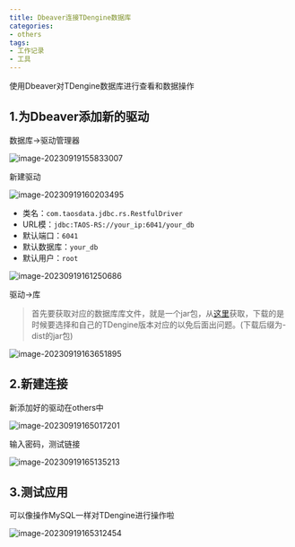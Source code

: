```yaml
---
title: Dbeaver连接TDengine数据库
categories:
- others
tags:
- 工作记录
- 工具
---
```


使用Dbeaver对TDengine数据库进行查看和数据操作

<!-- more -->

## 1.为Dbeaver添加新的驱动

数据库->驱动管理器

![image-20230919155833007](https://cdn.jsdelivr.net/gh/lbwdada/Mybolg_img/2023-09-19/Dbeaver%E8%BF%9E%E6%8E%A5TDengine%E6%95%B0%E6%8D%AE%E5%BA%93/0.png)

新建驱动

![image-20230919160203495](https://cdn.jsdelivr.net/gh/lbwdada/Mybolg_img/2023-09-19/Dbeaver%E8%BF%9E%E6%8E%A5TDengine%E6%95%B0%E6%8D%AE%E5%BA%93/1.png)

- 类名：`com.taosdata.jdbc.rs.RestfulDriver`
- URL模：`jdbc:TAOS-RS://your_ip:6041/your_db`
- 默认端口：`6041`
- 默认数据库：`your_db`
- 默认用户：`root`

![image-20230919161250686](https://cdn.jsdelivr.net/gh/lbwdada/Mybolg_img/2023-09-19/Dbeaver%E8%BF%9E%E6%8E%A5TDengine%E6%95%B0%E6%8D%AE%E5%BA%93/2.png)

驱动->库

> 首先要获取对应的数据库库文件，就是一个jar包，从[这里](https://repo1.maven.org/maven2/com/taosdata/jdbc/taos-jdbcdriver/)获取，下载的是时候要选择和自己的TDengine版本对应的以免后面出问题。(下载后缀为-dist的jar包)

![image-20230919163651895](https://cdn.jsdelivr.net/gh/lbwdada/Mybolg_img/2023-09-19/Dbeaver%E8%BF%9E%E6%8E%A5TDengine%E6%95%B0%E6%8D%AE%E5%BA%93/3.png)



##  2.新建连接

新添加好的驱动在others中

![image-20230919165017201](https://cdn.jsdelivr.net/gh/lbwdada/Mybolg_img/2023-09-19/Dbeaver%E8%BF%9E%E6%8E%A5TDengine%E6%95%B0%E6%8D%AE%E5%BA%93/4.png)

输入密码，测试链接

![image-20230919165135213](https://cdn.jsdelivr.net/gh/lbwdada/Mybolg_img/2023-09-19/Dbeaver%E8%BF%9E%E6%8E%A5TDengine%E6%95%B0%E6%8D%AE%E5%BA%93/5.png)

##  3.测试应用

可以像操作MySQL一样对TDengine进行操作啦

![image-20230919165312454](https://cdn.jsdelivr.net/gh/lbwdada/Mybolg_img/2023-09-19/Dbeaver%E8%BF%9E%E6%8E%A5TDengine%E6%95%B0%E6%8D%AE%E5%BA%93/6.png)
